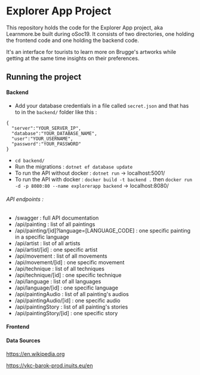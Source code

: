 # Explorer App Project
This repository holds the code for the Explorer App project, aka Learnmore.be built during oSoc19. It consists of two directories, one holding the frontend code and one holding the backend code.

It's an interface for tourists to learn more on Brugge's artworks while getting at the same time insights on their preferences.

## Running the project
#### Backend 

- Add your database credentials in a file called ```secret.json``` and that has to in the ```backend/``` folder like this : 
```
{
  "server":"YOUR_SERVER_IP",
  "database":"YOUR_DATABASE_NAME",
  "user":"YOUR_USERNAME",
  "password":"YOUR_PASSWORD"
}
```
- `cd backend/`
- Run the migrations : `dotnet ef database update`
- To run the API without docker : `dotnet run` -> localhost:5001/
- To run the API with docker : `docker build -t backend .` then `docker run -d -p 8080:80 --name explorerapp backend` -> localhost:8080/

###### API endpoints : 
- /swagger : full API documentation
- /api/painting : list of all paintings
- /api/painting/[id]?language=[LANGUAGE_CODE] : one specific painting in a specific language
- /api/artist : list of all artists
- /api/artist/[id] : one specific artist
- /api/movement : list of all movements
- /api/movement/[id] : one specific movement
- /api/technique : list of all techniques
- /api/technique/[id] : one specific technique
- /api/language : list of all languages
- /api/language/[id] : one specific language
- /api/paintingAudio : list of all painting's audios
- /api/paintingAudio/[id] : one specific audio
- /api/paintingStory : list of all painting's stories
- /api/paintingStory/[id] : one specific story

#### Frontend

#### Data Sources
https://en.wikipedia.org

https://vkc-barok-prod.inuits.eu/en
